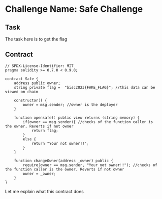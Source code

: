 # Challenge Name: Safe Challenge

## Task

The task here is to get the flag


## Contract

```sol
// SPDX-License-Identifier: MIT
pragma solidity >= 0.7.0 < 0.9.0;

contract Safe {
    address public owner;
    string private flag =  "bisc2023{FAKE_FLAG}"; //this data can be viewed on chain

    constructor() {
        owner = msg.sender; //owner is the deployer
    }

    function opensafe() public view returns (string memory) { 
        if(owner == msg.sender){ //checks of the function caller is the owner. Reverts if not owner
            return flag;
        }
        else {
            return "Your not owner!!";
        }
    }

    function changeOwner(address _owner) public {
        require(owner == msg.sender, "Your not owner!!"); //checks of the function caller is the owner. Reverts if not owner
        owner = _owner;
    }
}
```
Let me explain what this contract does

























